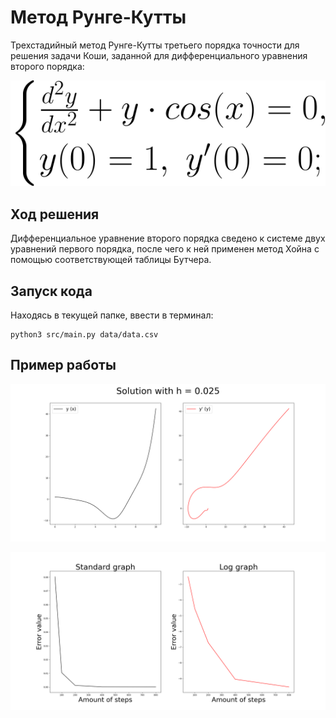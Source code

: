 # Метод Рунге-Кутты

Трехстадийный метод Рунге-Кутты третьего порядка точности для решения задачи Коши, заданной 
для дифференциального уравнения второго порядка:
    
<!-- 
\begin{cases}
\frac{d^2 y}{d x^2} + y \cdot cos(x) = 0,\\ 
y(0) = 1, \ y'(0) = 0;
\end{cases}
-->

<p align="center">
  <img src="data/images/equation.svg">
</p>


## Ход решения
Дифференциальное уравнение второго порядка сведено к системе двух уравнений первого порядка,
после чего к ней применен метод Хойна с помощью соответствующей таблицы Бутчера.


## Запуск кода
Находясь в текущей папке, ввести в терминал:
```commandline
python3 src/main.py data/data.csv
```

## Пример работы
![](https://github.com/Donskoy-Andrey/Numeric_Methods/blob/master/RK%20Method/data/images/output-0.025.png?raw=true)

![](https://github.com/Donskoy-Andrey/Numeric_Methods/blob/master/RK%20Method/data/images/deviation.png?raw=true)